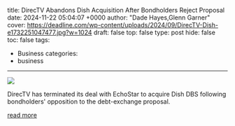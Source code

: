title: DirecTV Abandons Dish Acquisition After Bondholders Reject Proposal
date: 2024-11-22 05:04:07 +0000
author: "Dade Hayes,Glenn Garner"
cover: https://deadline.com/wp-content/uploads/2024/09/DirecTV-Dish-e1732251047477.jpg?w=1024
draft: false
top: false
type: post
hide: false
toc: false
tags:
  - Business
categories:
  - business
---

![](https://deadline.com/wp-content/uploads/2024/09/DirecTV-Dish-e1732251047477.jpg?w=1024)

DirecTV has terminated its deal with EchoStar to acquire Dish DBS following bondholders' opposition to the debt-exchange proposal.

[read more](https://deadline.com/2024/11/directv-abandons-dish-acquisition-1236184905/)
